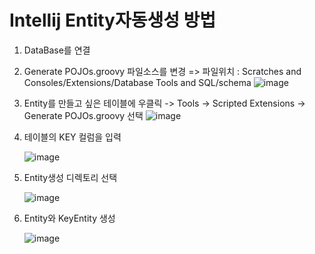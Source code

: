 # Intellij Entity자동생성 방법

1. DataBase를 연결
2. Generate POJOs.groovy 파일소스를 변경
   => 파일위치 : Scratches and Consoles/Extensions/Database Tools and SQL/schema
   ![image](https://github.com/bm1201/OpenSource/assets/87167038/919a2437-668a-4759-a42e-0f57add4301f)

3. Entity를 만들고 싶은 테이블에 우클릭 -> Tools -> Scripted Extensions -> Generate POJOs.groovy 선택
   ![image](https://github.com/bm1201/OpenSource/assets/87167038/e533a31b-97d5-4aa1-9075-da89f620f668)
   
4. 테이블의 KEY 컬럼을 입력

   ![image](https://github.com/bm1201/OpenSource/assets/87167038/a6f2db5d-21e1-4911-a9b6-6acf4a85a195)
   
5. Entity생성 디렉토리 선택

   ![image](https://github.com/bm1201/OpenSource/assets/87167038/5b1642f6-836c-408b-80a3-0c7047e8b862)

6. Entity와 KeyEntity 생성

   ![image](https://github.com/bm1201/OpenSource/assets/87167038/45261263-f2ff-4f31-9108-73b715bddb60)
